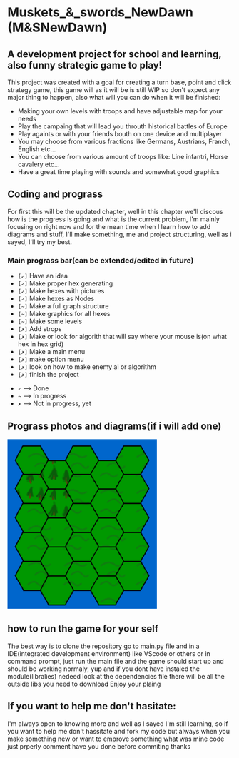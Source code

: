 # Muskets_&_swords_NewDawn (M&SNewDawn)

## A development project for school and learning, also funny strategic game to play!

This project was created with a goal for creating a turn base, point and click strategy game, this game will as it will be is still WIP so don't expect any major thing to happen, also what will you can do when it will be finished:

* Making your own levels with troops and have adjustable map for your needs
* Play the campaing that will lead you throuth historical battles of Europe
* Play againts or with your friends bouth on one device and multiplayer
* You may choose from various fractions like Germans, Austrians, Franch, English etc...
* You can choose from various amount of troops like: Line infantri, Horse cavalery etc...
* Have a great time playing with sounds and somewhat good graphics

## Coding and prograss

For first this will be the updated chapter, well in this chapter we'll discous how is the progress is going and what is the current problem, I'm mainly focusing on right now and for the mean time when I learn how to add diagrams and stuff, I'll make something,  me and project structuring, well as i sayed, I'll try my best.

### Main prograss bar(can be extended/edited in future)
- `[✓]` Have an idea
- `[✓]` Make proper hex generating
- `[✓]` Make hexes with pictures
- `[✓]` Make hexes as Nodes
- `[~]` Make a full graph structure
- `[~]` Make graphics for all hexes
- `[~]` Make some levels
- `[✗]` Add strops
- `[✗]` Make or look for algorith that will say where your mouse is(on what hex in hex grid)
- `[✗]` Make a main menu
- `[✗]` make option menu
- `[✗]` look on how to make enemy ai or algorithm
- `[✗]` finish the project

+ `✓` --> Done
+ `~` --> In progress
+ `✗` --> Not in progress, yet

## Prograss photos and diagrams(if i will add one)
![hexes with pictures](./readme_images/Prograss_shot.png)



## how to run the game for your self

The best way is to clone the repository go to main.py file and in a IDE(integrated development environment) like VScode or others or in command prompt, just run the main file and the game should start up and should be working normaly, yup and if you dont have instaled the module(libralies) nedeed look at the dependencies file there will be all the outside libs you need to download
Enjoy your plaing

## If you want to help me don't hasitate:
I'm always open to knowing more and well as I sayed I'm still learning, so if you want to help me don't hassitate and fork my code but always when you make something new or want to emprove something what was mine code just prperly comment have you done before commiting thanks



